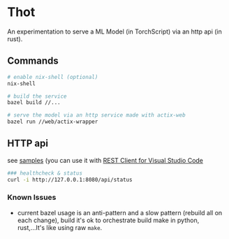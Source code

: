 # Thot

An experimentation to serve a ML Model (in TorchScript) via an http api (in rust).

## Commands

```sh
# enable nix-shell (optional)
nix-shell

# build the service
bazel build //...

# serve the model via an http service made with actix-web
bazel run //web/actix-wrapper
```

## HTTP api

see [samples](./samples.http) (you can use it with [REST Client for Visual Studio Code](https://marketplace.visualstudio.com/items?itemName=humao.rest-client)

```sh
### healthcheck & status
curl -i http://127.0.0.1:8080/api/status
```

### Known Issues

- current bazel usage is an anti-pattern and a slow pattern (rebuild all on each change), build it's ok to orchestrate build make in python, rust,...It's like using raw `make`.
